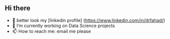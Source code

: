 ## Hi there 
 - 💬 better look my  [linkedin profile] (https://www.linkedin.com/in/drfahad/)
- 🔭 I’m currently working on Data Science projects
- 📫 How to reach me: email me please

<!--
**fahadmhd/fahadmhd** is a ✨ _special_ ✨ repository because its `README.md` (this file) appears on your GitHub profile.

Here are some ideas to get you started:

- 🔭 I’m currently working on Data Science projects...
- 🌱 I’m currently learning ...
- 👯 I’m looking to collaborate on ...
- 🤔 I’m looking for help with ...
- 💬 Ask me about ...
- 📫 How to reach me: email me please...
- 😄 Pronouns: ...
- ⚡ Fun fact: ...
-->
